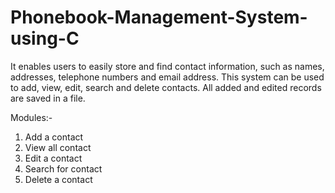 # Phonebook-Management-System-using-C


It enables users to easily store and find contact information, such as names, addresses, telephone
numbers and email address. This system can be used to add, view, edit, search and delete contacts.
All added and edited records are saved in a file.


Modules:-
1) Add a contact
2) View all contact
3) Edit a contact
4) Search for contact
5) Delete a contact
